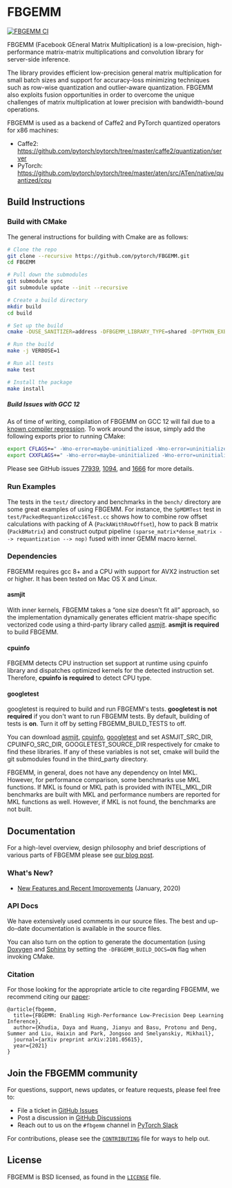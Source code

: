 # FBGEMM

[![FBGEMM CI](https://github.com/pytorch/FBGEMM/actions/workflows/fbgemm_ci.yml/badge.svg)](https://github.com/pytorch/FBGEMM/actions/workflows/fbgemm_ci.yml)

FBGEMM (Facebook GEneral Matrix Multiplication) is a low-precision,
high-performance matrix-matrix multiplications and convolution library for
server-side inference.

The library provides efficient low-precision general matrix multiplication for
small batch sizes and support for accuracy-loss minimizing techniques such as
row-wise quantization and outlier-aware quantization. FBGEMM also exploits
fusion opportunities in order to overcome the unique challenges of matrix
multiplication at lower precision with bandwidth-bound operations.

FBGEMM is used as a backend of Caffe2 and PyTorch quantized operators for x86 machines:

  * Caffe2: https://github.com/pytorch/pytorch/tree/master/caffe2/quantization/server
  * PyTorch: https://github.com/pytorch/pytorch/tree/master/aten/src/ATen/native/quantized/cpu



## Build Instructions

### Build with CMake

The general instructions for building with Cmake are as follows:

```sh
# Clone the repo
git clone --recursive https://github.com/pytorch/FBGEMM.git
cd FBGEMM

# Pull down the submodules
git submodule sync
git submodule update --init --recursive

# Create a build directory
mkdir build
cd build

# Set up the build
cmake -DUSE_SANITIZER=address -DFBGEMM_LIBRARY_TYPE=shared -DPYTHON_EXECUTABLE=/usr/bin/python3 ..

# Run the build
make -j VERBOSE=1

# Run all tests
make test

# Install the package
make install
```

##### Build Issues with GCC 12

As of time of writing, compilation of FBGEMM on GCC 12 will fail due to a
[known compiler regression](https://gcc.gnu.org/bugzilla/show_bug.cgi?id=105593).
To work around the issue, simply add the following exports prior to running CMake:

```sh
export CFLAGS+=" -Wno-error=maybe-uninitialized -Wno-error=uninitialized -Wno-error=restrict"
export CXXFLAGS+=" -Wno-error=maybe-uninitialized -Wno-error=uninitialized -Wno-error=restrict"
```

Please see GitHub issues [77939](https://github.com/pytorch/pytorch/issues/77939),
[1094](https://github.com/pytorch/FBGEMM/issues/1094), and
[1666](https://github.com/pytorch/FBGEMM/issues/1666) for more details.

### Run Examples

The tests in the `test/` directory and benchmarks in the `bench/` directory are
some great examples of using FBGEMM. For instance, the `SpMDMTest` test in
`test/PackedRequantizeAcc16Test.cc` shows how to combine row offset calculations
with packing of A (`PackAWithRowOffset`), how to pack B matrix (`PackBMatrix`)
and construct output pipeline `(sparse_matrix*dense_matrix --> requantization -->
nop)` fused with inner GEMM macro kernel.

### Dependencies

FBGEMM requires gcc 8+ and a CPU with support for AVX2 instruction set or
higher. It has been tested on Mac OS X and Linux.

#### asmjit

With inner kernels, FBGEMM takes a “one size doesn't fit all” approach, so the
implementation dynamically generates efficient matrix-shape specific vectorized
code using a third-party library called [asmjit][1]. **asmjit is required** to
build FBGEMM.

#### cpuinfo

FBGEMM detects CPU instruction set support at runtime using cpuinfo library and
dispatches optimized kernels for the detected instruction set. Therefore,
**cpuinfo is required** to detect CPU type.

#### googletest

googletest is required to build and run FBGEMM's tests. **googletest is not
required** if you don't want to run FBGEMM tests. By default, building of tests
is **on**. Turn it off by setting FBGEMM\_BUILD\_TESTS to off.

You can download [asmjit][1], [cpuinfo][2], [googletest][3] and set
ASMJIT\_SRC\_DIR, CPUINFO\_SRC\_DIR, GOOGLETEST\_SOURCE\_DIR respectively for
cmake to find these libraries. If any of these variables is not set, cmake will
build the git submodules found in the third\_party directory.

FBGEMM, in general, does not have any dependency on Intel MKL. However, for
performance comparison, some benchmarks use MKL functions. If MKL is found or
MKL path is provided with INTEL\_MKL\_DIR benchmarks are built with MKL and
performance numbers are reported for MKL functions as well. However, if MKL is
not found, the benchmarks are not built.


## Documentation

For a high-level overview, design philosophy and brief descriptions of various
parts of FBGEMM please see [our blog post][4].

### What's New?

* [New Features and Recent Improvements](https://github.com/pytorch/FBGEMM/wiki/Recent-feature-additions-and-improvements-in-FBGEMM) (January, 2020)

### API Docs

We have extensively used comments in our source files. The best and up-do-date
documentation is available in the source files.

You can also turn on the option to generate the documentation (using [Doxygen][5]
and [Sphinx][6] by setting the `-DFBGEMM_BUILD_DOCS=ON` flag when invoking CMake.

### Citation

For those looking for the appropriate article to cite regarding FBGEMM, we
recommend citing our [paper](https://arxiv.org/pdf/2101.05615.pdf):

```
@article{fbgemm,
  title={FBGEMM: Enabling High-Performance Low-Precision Deep Learning Inference},
  author={Khudia, Daya and Huang, Jianyu and Basu, Protonu and Deng, Summer and Liu, Haixin and Park, Jongsoo and Smelyanskiy, Mikhail},
  journal={arXiv preprint arXiv:2101.05615},
  year={2021}
}
```


## Join the FBGEMM community

For questions, support, news updates, or feature requests, please feel free to:

* File a ticket in [GitHub Issues](https://github.com/pytorch/FBGEMM/issues)
* Post a discussion in [GitHub Discussions](https://github.com/pytorch/FBGEMM/discussions)
* Reach out to us on the `#fbgemm` channel in [PyTorch Slack](https://bit.ly/ptslack)

For contributions, please see the [`CONTRIBUTING`](../CONTRIBUTING.md) file for
ways to help out.


## License

FBGEMM is BSD licensed, as found in the [`LICENSE`](LICENSE) file.


[1]:https://github.com/asmjit/asmjit
[2]:https://github.com/pytorch/cpuinfo
[3]:https://github.com/google/googletest
[4]:https://code.fb.com/ml-applications/fbgemm
[5]:https://www.doxygen.nl/index.html
[6]:https://www.sphinx-doc.org/en/master/
